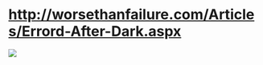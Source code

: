 <!--
id: 8343660
link: http://tumblr.atmos.org/post/8343660/http-worsethanfailure-com-articles-errord-after-d
slug: http-worsethanfailure-com-articles-errord-after-d
date: Sat Aug 11 2007 10:36:00 GMT-0700 (PDT)
publish: 2007-08-011
tags: 
title: http://worsethanfailure.com/Articles/Errord-After-Dark.aspx
-->


http://worsethanfailure.com/Articles/Errord-After-Dark.aspx
===========================================================

![](http://31.media.tumblr.com/8343660_500.jpg)

